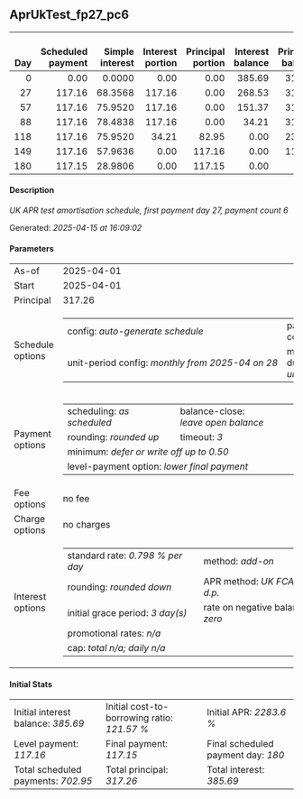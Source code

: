 <h2>AprUkTest_fp27_pc6</h2><table><thead style="vertical-align: bottom;"><th style="text-align: right;">Day</th><th style="text-align: right;">Scheduled payment</th><th style="text-align: right;">Simple interest</th><th style="text-align: right;">Interest portion</th><th style="text-align: right;">Principal portion</th><th style="text-align: right;">Interest balance</th><th style="text-align: right;">Principal balance</th><th style="text-align: right;">Total simple interest</th><th style="text-align: right;">Total interest</th><th style="text-align: right;">Total principal</th></thead><tr style="text-align: right;"><td class="ci00">0</td><td class="ci01" style="white-space: nowrap;">0.00</td><td class="ci02">0.0000</td><td class="ci03">0.00</td><td class="ci04">0.00</td><td class="ci05">385.69</td><td class="ci06">317.26</td><td class="ci07">0.0000</td><td class="ci08">0.00</td><td class="ci09">0.00</td></tr><tr style="text-align: right;"><td class="ci00">27</td><td class="ci01" style="white-space: nowrap;">117.16</td><td class="ci02">68.3568</td><td class="ci03">117.16</td><td class="ci04">0.00</td><td class="ci05">268.53</td><td class="ci06">317.26</td><td class="ci07">68.3568</td><td class="ci08">117.16</td><td class="ci09">0.00</td></tr><tr style="text-align: right;"><td class="ci00">57</td><td class="ci01" style="white-space: nowrap;">117.16</td><td class="ci02">75.9520</td><td class="ci03">117.16</td><td class="ci04">0.00</td><td class="ci05">151.37</td><td class="ci06">317.26</td><td class="ci07">144.3089</td><td class="ci08">234.32</td><td class="ci09">0.00</td></tr><tr style="text-align: right;"><td class="ci00">88</td><td class="ci01" style="white-space: nowrap;">117.16</td><td class="ci02">78.4838</td><td class="ci03">117.16</td><td class="ci04">0.00</td><td class="ci05">34.21</td><td class="ci06">317.26</td><td class="ci07">222.7927</td><td class="ci08">351.48</td><td class="ci09">0.00</td></tr><tr style="text-align: right;"><td class="ci00">118</td><td class="ci01" style="white-space: nowrap;">117.16</td><td class="ci02">75.9520</td><td class="ci03">34.21</td><td class="ci04">82.95</td><td class="ci05">0.00</td><td class="ci06">234.31</td><td class="ci07">298.7447</td><td class="ci08">385.69</td><td class="ci09">82.95</td></tr><tr style="text-align: right;"><td class="ci00">149</td><td class="ci01" style="white-space: nowrap;">117.16</td><td class="ci02">57.9636</td><td class="ci03">0.00</td><td class="ci04">117.16</td><td class="ci05">0.00</td><td class="ci06">117.15</td><td class="ci07">356.7083</td><td class="ci08">385.69</td><td class="ci09">200.11</td></tr><tr style="text-align: right;"><td class="ci00">180</td><td class="ci01" style="white-space: nowrap;">117.15</td><td class="ci02">28.9806</td><td class="ci03">0.00</td><td class="ci04">117.15</td><td class="ci05">0.00</td><td class="ci06">0.00</td><td class="ci07">385.6889</td><td class="ci08">385.69</td><td class="ci09">317.26</td></tr></table><p><h4>Description</h4><i>UK APR test amortisation schedule, first payment day 27, payment count 6</i></p><p>Generated: <i>2025-04-15 at 16:09:02</i></p><h4>Parameters</h4><table><tr><td>As-of</td><td>2025-04-01</td></tr><tr><td>Start</td><td>2025-04-01</td></tr><tr><td>Principal</td><td>317.26</td></tr><tr><td>Schedule options</td><td><table><tr><td>config: <i>auto-generate schedule</i></td><td>payment count: <i>6</i></td></tr><tr><td style="white-space: nowrap;">unit-period config: <i>monthly from 2025-04 on 28</i></td><td>max duration: <i>unlimited</i></td></tr></table></td></tr><tr><td>Payment options</td><td><table><tr><td>scheduling: <i>as scheduled</i></td><td>balance-close: <i>leave&nbsp;open&nbsp;balance</i></td></tr><tr><td>rounding: <i>rounded up</i></td><td>timeout: <i>3</i></td></tr><tr><td colspan='2'>minimum: <i>defer&nbsp;or&nbsp;write&nbsp;off&nbsp;up&nbsp;to&nbsp;0.50</i></td></tr><tr><td colspan='2'>level-payment option: <i>lower&nbsp;final&nbsp;payment</i></td></tr></table></td></tr><tr><td>Fee options</td><td>no fee</td></tr><tr><td>Charge options</td><td>no charges</td></tr><tr><td>Interest options</td><td><table><tr><td>standard rate: <i>0.798 % per day</i></td><td>method: <i>add-on</i></td></tr><tr><td>rounding: <i>rounded down</i></td><td>APR method: <i>UK FCA to 1 d.p.</i></td></tr><tr><td>initial grace period: <i>3 day(s)</i></td><td>rate on negative balance: <i>zero</i></td></tr><tr><td colspan="2">promotional rates: <i><i>n/a</i></i></td></tr><tr><td colspan="2">cap: <i>total <i>n/a</i>; daily <i>n/a</i></td></tr></table></td></tr></table><h4>Initial Stats</h4><table><tr><td>Initial interest balance: <i>385.69</i></td><td>Initial cost-to-borrowing ratio: <i>121.57 %</i></td><td>Initial APR: <i>2283.6 %</i></td></tr><tr><td>Level payment: <i>117.16</i></td><td>Final payment: <i>117.15</i></td><td>Final scheduled payment day: <i>180</i></td></tr><tr><td>Total scheduled payments: <i>702.95</i></td><td>Total principal: <i>317.26</i></td><td>Total interest: <i>385.69</i></td></tr></table>